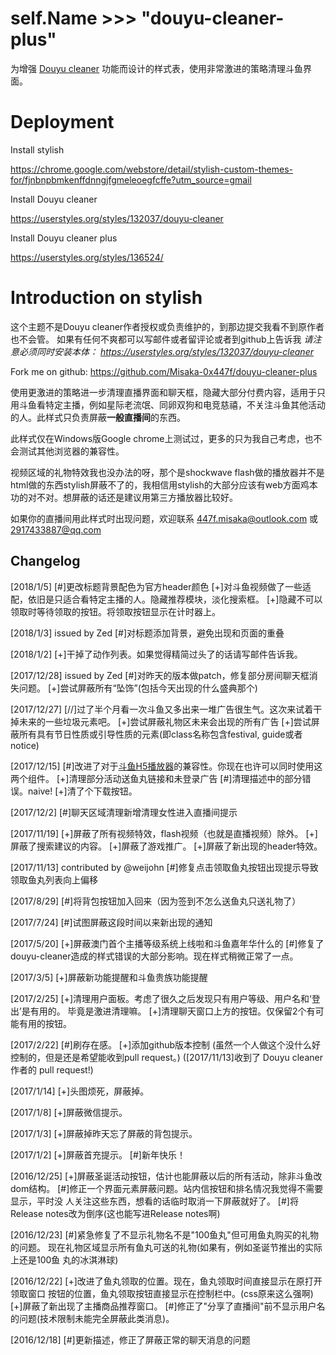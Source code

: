# self.Name >>> "douyu-cleaner-plus"

为增强 [Douyu cleaner](https://github.com/weijohn/Douyu-Cleaner) 功能而设计的样式表，使用非常激进的策略清理斗鱼界面。

# Deployment

Install stylish

https://chrome.google.com/webstore/detail/stylish-custom-themes-for/fjnbnpbmkenffdnngjfgmeleoegfcffe?utm_source=gmail

Install Douyu cleaner

https://userstyles.org/styles/132037/douyu-cleaner

Install Douyu cleaner plus

https://userstyles.org/styles/136524/

# Introduction on stylish
这个主题不是Douyu cleaner作者授权或负责维护的，到那边提交我看不到原作者也不会管。
如果有任何不爽都可以写邮件或者留评论或者到github上告诉我
<i>
请注意必须同时安装本体：
<a href="https://userstyles.org/styles/132037/douyu-cleaner">https://userstyles.org/styles/132037/douyu-cleaner</a>
</i>

Fork me on github:
https://github.com/Misaka-0x447f/douyu-cleaner-plus

使用更激进的策略进一步清理直播界面和聊天框，隐藏大部分付费内容，适用于只用斗鱼看特定主播，例如星际老流氓、同卵双狗和电竞慈禧，不关注斗鱼其他活动的人。此样式只负责屏蔽**一般直播间**的东西。

此样式仅在Windows版Google chrome上测试过，更多的只为我自己考虑，也不会测试其他浏览器的兼容性。

视频区域的礼物特效我也没办法的呀，那个是shockwave flash做的播放器并不是html做的东西stylish屏蔽不了的，我相信用stylish的大部分应该有web方面鸡本功的对不对。想屏蔽的话还是建议用第三方播放器比较好。

如果你的直播间用此样式时出现问题，欢迎联系 447f.misaka@outlook.com 或 2917433887@qq.com

## Changelog
[2018/1/5]
[#]更改标题背景配色为官方header颜色
[+]对斗鱼视频做了一些适配，依旧是只适合看特定主播的人。隐藏推荐模块，淡化搜索框。
[+]隐藏不可以领取时等待领取的按钮。将领取按钮显示在计时器上。

[2018/1/3] issued by Zed
[#]对标题添加背景，避免出现和页面的重叠

[2018/1/2]
[+]干掉了动作列表。如果觉得精简过头了的话请写邮件告诉我。

[2017/12/28] issued by Zed
[#]对昨天的版本做patch，修复部分房间聊天框消失问题。
[+]尝试屏蔽所有“坠饰”(包括今天出现的什么盛典那个)

[2017/12/27]
[//]过了半个月看一次斗鱼又多出来一堆广告很生气。这次来试着干掉未来的一些垃圾元素吧。
[+]尝试屏蔽礼物区未来会出现的所有广告
[+]尝试屏蔽所有具有节日性质或引导性质的元素(即class名称包含festival, guide或者notice)

[2017/12/15]
[#]改进了对于<a href="https://chrome.google.com/webstore/detail/hbocinidadgpnbcamhjgfbgiebhpnmfj">斗鱼H5播放器</a>的兼容性。你现在也许可以同时使用这两个组件。
[+]清理部分活动送鱼丸链接和未登录广告
[#]清理描述中的部分错误。naive!
[+]清了个下载按钮。

[2017/12/2]
[#]聊天区域清理新增清理女性进入直播间提示

[2017/11/19]
[+]屏蔽了所有视频特效，flash视频（也就是直播视频）除外。
[+]屏蔽了搜索建议的内容。
[+]屏蔽了游戏推广。
[+]屏蔽了新出现的header特效。

[2017/11/13] contributed by @weijohn
[#]修复点击领取鱼丸按钮出现提示导致领取鱼丸列表向上偏移

[2017/8/29]
[#]将背包按钮加入回来（因为签到不怎么送鱼丸只送礼物了）

[2017/7/24]
[#]试图屏蔽这段时间以来新出现的通知

[2017/5/20]
[+]屏蔽澳门首个主播等级系统上线啦和斗鱼嘉年华什么的
[#]修复了douyu-cleaner造成的样式错误的大部分影响。现在样式稍微正常了一点。

[2017/3/5]
[+]屏蔽新功能提醒和斗鱼贵族功能提醒

[2017/2/25]
[+]清理用户面板。考虑了很久之后发现只有用户等级、用户名和‘登出’是有用的。
   毕竟是激进清理嘛。
[+]清理聊天窗口上方的按钮。仅保留2个有可能有用的按钮。

[2017/2/22]
[#]刷存在感。
[+]添加github版本控制
   (虽然一个人做这个没什么好控制的，但是还是希望能收到pull request。)
   ([2017/11/13]收到了 Douyu cleaner 作者的 pull request!)

[2017/1/14]
[+]头图烦死，屏蔽掉。

[2017/1/8]
[+]屏蔽微信提示。

[2017/1/3]
[+]屏蔽掉昨天忘了屏蔽的背包提示。

[2017/1/2]
[+]屏蔽首充提示。
[#]新年快乐！

[2016/12/25]
[+]屏蔽圣诞活动按钮，估计也能屏蔽以后的所有活动，除非斗鱼改dom结构。
[#]修正一个界面元素屏蔽问题。站内信按钮和排名情况我觉得不需要显示，平时没
人关注这些东西，想看的话临时取消一下屏蔽就好了。
[#]将Release notes改为倒序(这也能写进Release notes啊)

[2016/12/23]
[#]紧急修复了不显示礼物名不是"100鱼丸"但可用鱼丸购买的礼物的问题。
现在礼物区域显示所有鱼丸可送的礼物(如果有，例如圣诞节推出的实际上还是100鱼
丸的冰淇淋球)

[2016/12/22]
[+]改进了鱼丸领取的位置。现在，鱼丸领取时间直接显示在原打开领取窗口
按钮的位置，鱼丸领取按钮直接显示在控制栏中。(css原来这么强啊)
[+]屏蔽了新出现了主播商品推荐窗口。
[#]修正了"分享了直播间"前不显示用户名的问题(技术限制未能完全屏蔽此类消息)。

[2016/12/18]
[#]更新描述，修正了屏蔽正常的聊天消息的问题
